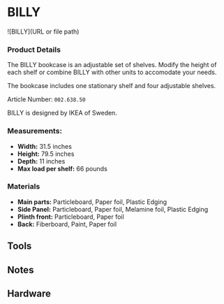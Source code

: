 # BILLY

![BILLY](URL or file path)

### Product Details

The BILLY bookcase is an adjustable set of shelves. Modify the height of each shelf or combine BILLY with other units to accomodate your needs.

The bookcase includes one stationary shelf and four adjustable shelves.

Article Number: `002.638.50`

BILLY is designed by IKEA of Sweden.

### Measurements: 

- **Width:** 31.5 inches
- **Height:** 79.5 inches
- **Depth:** 11 inches
- **Max load per shelf:** 66 pounds

### Materials

- **Main parts:** Particleboard, Paper foil, Plastic Edging
- **Side Panel:** Particleboard, Paper foil, Melamine foil, Plastic Edging
- **Plinth front:** Particleboard, Paper foil
- **Back:** Fiberboard, Paint, Paper foil

## Tools



## Notes



## Hardware


